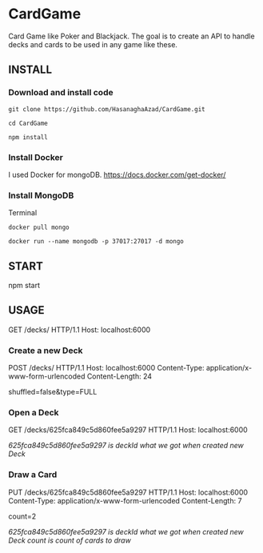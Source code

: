 # CardGame

Card Game like Poker and Blackjack. The goal is to create an API to handle decks and cards to be used in any game like these.

## INSTALL

### Download and install code

```
git clone https://github.com/HasanaghaAzad/CardGame.git
```

```
cd CardGame
```

```
npm install
```

### Install Docker

I used Docker for mongoDB.
https://docs.docker.com/get-docker/

### Install MongoDB

Terminal

```
docker pull mongo
```

```
docker run --name mongodb -p 37017:27017 -d mongo
```

## START

npm start

## USAGE

GET /decks/ HTTP/1.1
Host: localhost:6000

### Create a new Deck

POST /decks/ HTTP/1.1
Host: localhost:6000
Content-Type: application/x-www-form-urlencoded
Content-Length: 24

shuffled=false&type=FULL

### Open a Deck

GET /decks/625fca849c5d860fee5a9297 HTTP/1.1
Host: localhost:6000

_625fca849c5d860fee5a9297 is deckId what we got when created new Deck_

### Draw a Card

PUT /decks/625fca849c5d860fee5a9297 HTTP/1.1
Host: localhost:6000
Content-Type: application/x-www-form-urlencoded
Content-Length: 7

count=2

_625fca849c5d860fee5a9297 is deckId what we got when created new Deck_
_count is count of cards to draw_

```

```

